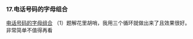 ### 17.电话号码的字母组合

[电话号码的字母组合](https://leetcode-cn.com/problems/letter-combinations-of-a-phone-number/)
（1）题解花里胡哨，我用三个循环就做出来了且效果很好。非常简单不值得再看

